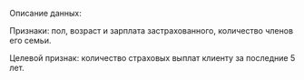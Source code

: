 Описание данных:

Признаки: пол, возраст и зарплата застрахованного, количество членов его семьи.

Целевой признак: количество страховых выплат клиенту за последние 5 лет.
